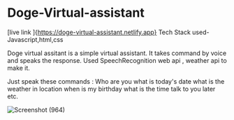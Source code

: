 # Doge-Virtual-assistant
[live link ]{https://doge-virtual-assistant.netlify.app}
Tech Stack used-
Javascript,html,css

Doge virtual assitant is a simple virtual assistant. It takes command by voice and speaks the response.
Used SpeechRecognition web api , weather api to make it.

Just speak these commands :
Who are you
what is today's date
what is the weather in location
when is my birthday
what is the time
talk to you later 
etc.

![Screenshot (964)](https://user-images.githubusercontent.com/61661955/121816833-80554080-cc9b-11eb-9501-6c2a70552c9a.png)
